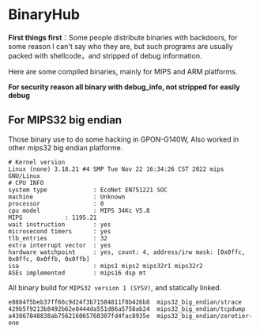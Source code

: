 # BinaryHub
**First things first**：Some people distribute binaries with backdoors, for some reason I can't say who they are, but such programs are usually packed with shellcode，and stripped of debug information.

Here are some compiled binaries, mainly for MIPS and ARM platforms.

**For security reason all binary with debug_info, not stripped for easily debug**

## For MIPS32 big endian 
Those binary use to do some hacking in GPON-G140W, Also worked in other mips32 big endian platforme.
```kernel
# Kernel version
Linux (none) 3.18.21 #4 SMP Tue Nov 22 16:34:26 CST 2022 mips GNU/Linux
# CPU INFO
system type             : EcoNet EN751221 SOC
machine                 : Unknown
processor               : 0
cpu model               : MIPS 34Kc V5.8
MIPS            : 1195.21
wait instruction        : yes
microsecond timers      : yes
tlb_entries             : 32
extra interrupt vector  : yes
hardware watchpoint     : yes, count: 4, address/irw mask: [0x0ffc, 0x0ffc, 0x0ffb, 0x0ffb]
isa                     : mips1 mips2 mips32r1 mips32r2
ASEs implemented        : mips16 dsp mt
```

All binary build for `MIPS32 version 1 (SYSV)`, and statically linked. 

```binary
e8884f5beb37ff66c9d24f3b71584811f8b426b8  mips32_big_endian/strace
429b5f9213b8492b62e8444da551d86a5758ab24  mips32_big_endian/tcpdump
a43067848838ab756216065760307fd4fac8935e  mips32_big_endian/zerotier-one
```
